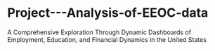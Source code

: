 # Project---Analysis-of-EEOC-data
A Comprehensive Exploration Through Dynamic Dashboards of Employment, Education, and Financial Dynamics in the United States
